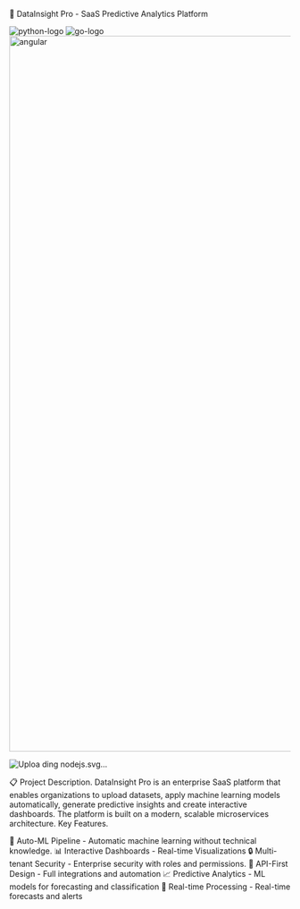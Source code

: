 🚀 DataInsight Pro - SaaS Predictive Analytics Platform

![python-logo](https://github.com/user-attachments/assets/8812c007-ee58-4a9b-beb7-a5ee4ee0fd39)
![go-logo](https://go.dev/blog/go-brand/Go-Logo/SVG/Go-Logo_Aqua.svg)
<img width="1280" alt="angular" src="https://github.com/user-attachments/assets/8dca2618-c5db-40ce-b6f7-679f254fb0b7" />

![Uploa<svg width="267" height="80" viewBox="0 0 267 80" fill="none" xmlns="http://www.w3.org/2000/svg"><mask id="mask0_1804_2337" maskUnits="userSpaceOnUse" x="0" y="0" width="267" height="80" style="mask-type: luminance;"><path d="M267 0H0V79.3784H267V0Z" fill="white"></path></mask><g mask="url(#mask0_1804_2337)"><path d="M234.983 78.7547C234.292 78.7547 233.648 78.5695 233.05 78.2452L226.929 74.5871C226.008 74.0776 226.469 73.8924 226.745 73.7998C227.987 73.3829 228.217 73.2903 229.506 72.5495C229.644 72.4569 229.828 72.5033 229.966 72.5959L234.66 75.4206C234.844 75.5132 235.074 75.5132 235.212 75.4206L253.575 64.7235C253.758 64.6309 253.852 64.4457 253.852 64.2143V42.8665C253.852 42.6351 253.758 42.4499 253.575 42.3573L235.212 31.7067C235.028 31.614 234.798 31.614 234.66 31.7067L216.298 42.3573C216.114 42.4499 216.022 42.6813 216.022 42.8665V64.2143C216.022 64.3995 216.114 64.6309 216.298 64.7235L221.314 67.641C224.029 69.0301 225.732 67.4094 225.732 65.7886V44.7189C225.732 44.4411 225.962 44.1633 226.285 44.1633H228.632C228.908 44.1633 229.184 44.3947 229.184 44.7189V65.7886C229.184 69.447 227.205 71.577 223.753 71.577C222.695 71.577 221.867 71.577 219.519 70.4195L214.687 67.641C213.491 66.9463 212.754 65.6498 212.754 64.2604V42.913C212.754 41.5236 213.491 40.2271 214.687 39.5324L233.05 28.8356C234.2 28.1873 235.765 28.1873 236.915 28.8356L255.278 39.5324C256.474 40.2271 257.21 41.5236 257.21 42.913V64.2604C257.21 65.6498 256.474 66.9463 255.278 67.641L236.915 78.3378C236.363 78.5695 235.673 78.7547 234.983 78.7547Z" fill="#5FA04E"></path><path d="M240.69 64.075C232.635 64.075 230.978 60.3704 230.978 57.2215C230.978 56.9437 231.208 56.6658 231.53 56.6658H233.923C234.2 56.6658 234.43 56.8511 234.43 57.1289C234.798 59.5831 235.856 60.7873 240.735 60.7873C244.601 60.7873 246.258 59.9074 246.258 57.8236C246.258 56.6197 245.796 55.7398 239.768 55.1377C234.752 54.6282 231.622 53.5169 231.622 49.4881C231.622 45.7374 234.752 43.5145 239.998 43.5145C245.89 43.5145 248.789 45.5521 249.157 49.9976C249.157 50.1366 249.111 50.2754 249.02 50.4144C248.926 50.507 248.789 50.5997 248.649 50.5997H246.21C245.982 50.5997 245.751 50.4144 245.705 50.1828C245.152 47.6359 243.725 46.8025 239.952 46.8025C235.718 46.8025 235.212 48.2842 235.212 49.3955C235.212 50.7384 235.81 51.1553 241.517 51.8962C247.177 52.637 249.847 53.7021 249.847 57.6845C249.847 61.7595 246.487 64.075 240.69 64.075Z" fill="#5FA04E"></path><path d="M267.2 41.6621C267.2 43.6071 265.588 45.2279 263.654 45.2279C261.722 45.2279 260.111 43.6533 260.111 41.6621C260.111 39.6247 261.768 38.0966 263.654 38.0966C265.542 38.0966 267.2 39.6709 267.2 41.6621ZM260.664 41.6621C260.664 43.3293 261.999 44.6722 263.608 44.6722C265.266 44.6722 266.601 43.2829 266.601 41.6621C266.601 39.9951 265.266 38.6986 263.608 38.6986C262.045 38.6986 260.664 39.9951 260.664 41.6621ZM262.321 39.6709H263.702C264.162 39.6709 265.083 39.6709 265.083 40.736C265.083 41.4769 264.621 41.6159 264.344 41.7085C264.898 41.7547 264.943 42.1254 264.989 42.6346C265.035 42.9588 265.083 43.5145 265.174 43.6997H264.344C264.344 43.5145 264.207 42.4958 264.207 42.4494C264.162 42.218 264.07 42.1254 263.794 42.1254H263.103V43.7459H262.321V39.6709ZM263.057 41.4307H263.654C264.162 41.4307 264.253 41.0603 264.253 40.875C264.253 40.3194 263.885 40.3194 263.654 40.3194H263.012V41.4307H263.057Z" fill="#5FA04E"></path><path fill-rule="evenodd" clip-rule="evenodd" d="M43.6737 41.9539C43.6737 41.1204 43.2136 40.3334 42.4773 39.9165L23.0104 28.5712C22.6883 28.386 22.3201 28.2934 21.9519 28.2472C21.9059 28.2472 21.7679 28.2472 21.7679 28.2472C21.3997 28.2472 21.0315 28.386 20.7094 28.5712L1.19654 39.8701C0.460209 40.287 0 41.0743 0 41.9539L0.0460209 72.3315C0.0460209 72.7484 0.276126 73.165 0.644293 73.3502C1.01246 73.5819 1.47267 73.5819 1.79482 73.3502L13.3921 66.682C14.1284 66.2653 14.5886 65.4781 14.5886 64.6446V50.4282C14.5886 49.5947 15.0488 48.8074 15.7852 48.3908L20.7094 45.5197C21.0776 45.288 21.4917 45.1954 21.9059 45.1954C22.3201 45.1954 22.7343 45.288 23.0565 45.5197L27.9806 48.3908C28.7169 48.8074 29.1773 49.5947 29.1773 50.4282V64.6446C29.1773 65.4781 29.6375 66.2653 30.3738 66.682L41.8791 73.3502C42.2471 73.5819 42.7073 73.5819 43.0755 73.3502C43.4438 73.165 43.6737 72.7484 43.6737 72.3315V41.9539Z" fill="#333333"></path><path fill-rule="evenodd" clip-rule="evenodd" d="M137.465 0.138922C137.096 -0.0463072 136.636 -0.0463072 136.314 0.138922C135.946 0.370456 135.716 0.740915 135.716 1.15768V31.2573C135.716 31.5351 135.578 31.8129 135.301 31.9984C135.025 32.1372 134.749 32.1372 134.473 31.9984L129.595 29.1735C128.859 28.7569 127.984 28.7569 127.248 29.1735L107.735 40.5188C106.999 40.9357 106.539 41.7227 106.539 42.5562V65.2004C106.539 66.0342 106.999 66.8212 107.735 67.2381L127.248 78.5834C127.984 79 128.859 79 129.595 78.5834L149.108 67.2381C149.844 66.8212 150.304 66.0342 150.304 65.2004V8.75207C150.304 7.87222 149.844 7.085 149.108 6.66824L137.465 0.138922ZM135.67 57.7451C135.67 57.9765 135.578 58.1617 135.394 58.2544L128.72 62.1444C128.536 62.237 128.306 62.237 128.122 62.1444L121.449 58.2544C121.265 58.1617 121.173 57.9303 121.173 57.7451V49.9656C121.173 49.7339 121.265 49.5487 121.449 49.4561L128.122 45.5663C128.306 45.4737 128.536 45.4737 128.72 45.5663L135.394 49.4561C135.578 49.5487 135.67 49.7803 135.67 49.9656V57.7451Z" fill="#333333"></path><path fill-rule="evenodd" clip-rule="evenodd" d="M202.398 49.7801C203.135 49.3632 203.549 48.5762 203.549 47.7425V42.2319C203.549 41.3985 203.089 40.6112 202.398 40.1946L183.023 28.8957C182.287 28.4788 181.413 28.4788 180.676 28.8957L161.164 40.2407C160.427 40.6576 159.967 41.4449 159.967 42.2784V64.9226C159.967 65.7561 160.427 66.5434 161.164 66.96L180.538 78.0737C181.275 78.4905 182.149 78.4905 182.839 78.0737L194.575 71.4983C194.943 71.3131 195.173 70.8962 195.173 70.4793C195.173 70.0627 194.943 69.6459 194.575 69.4606L174.97 58.1153C174.602 57.8839 174.372 57.5135 174.372 57.0966V50.0117C174.372 49.5949 174.602 49.178 174.97 48.9928L181.091 45.4735C181.459 45.2421 181.919 45.2421 182.287 45.4735L188.408 48.9928C188.776 49.2245 189.006 49.5949 189.006 50.0117V55.5685C189.006 55.9853 189.236 56.4019 189.605 56.5872C189.973 56.8188 190.433 56.8188 190.801 56.5872L202.398 49.7801Z" fill="#333333"></path><path fill-rule="evenodd" clip-rule="evenodd" d="M181.551 48.7155C181.689 48.6228 181.874 48.6228 182.012 48.7155L185.739 50.8919C185.877 50.9845 185.969 51.1235 185.969 51.3087V55.6615C185.969 55.8468 185.877 55.9858 185.739 56.0784L182.012 58.2548C181.874 58.3474 181.689 58.3474 181.551 58.2548L177.824 56.0784C177.686 55.9858 177.594 55.8468 177.594 55.6615V51.3087C177.594 51.1235 177.686 50.9845 177.824 50.8919L181.551 48.7155Z" fill="#5FA04E"></path><path d="M76.3012 28.9882C75.5647 28.5716 74.6903 28.5716 73.954 28.9882L54.5792 40.241C53.8429 40.6578 53.4287 41.4449 53.4287 42.2786V64.83C53.4287 65.6637 53.8889 66.4507 54.5792 66.8676L73.954 78.1203C74.6903 78.5369 75.5647 78.5369 76.3012 78.1203L95.6758 66.8676C96.4123 66.4507 96.8263 65.6637 96.8263 64.83V42.2786C96.8263 41.4449 96.3662 40.6578 95.6758 40.241L76.3012 28.9882Z" fill="url(#paint0_linear_1804_2337)"></path><path d="M95.7218 40.241L76.2551 28.9882C76.0709 28.8956 75.8409 28.803 75.6567 28.7568L53.843 66.3119C54.027 66.5433 54.257 66.7286 54.4872 66.8676L73.9541 78.1203C74.5062 78.4443 75.1506 78.5369 75.7488 78.3517L96.2282 40.6578C96.0901 40.4726 95.9059 40.3336 95.7218 40.241Z" fill="url(#paint1_linear_1804_2337)"></path><path d="M95.7224 66.8669C96.2747 66.5427 96.6889 65.9871 96.8729 65.385L75.5651 28.7098C75.013 28.6172 74.4146 28.6633 73.9085 28.9876L54.5796 40.1939L75.427 78.4437C75.7031 78.3973 76.0255 78.3046 76.3016 78.1659L95.7224 66.8669Z" fill="url(#paint2_linear_1804_2337)"></path></g><defs><linearGradient id="paint0_linear_1804_2337" x1="83.0183" y1="37.3689" x2="65.3246" y2="73.2407" gradientUnits="userSpaceOnUse"><stop stop-color="#3F873F"></stop><stop offset="0.3296" stop-color="#3F8B3D"></stop><stop offset="0.6367" stop-color="#3E9638"></stop><stop offset="0.9341" stop-color="#3DA92E"></stop><stop offset="1" stop-color="#3DAE2B"></stop></linearGradient><linearGradient id="paint1_linear_1804_2337" x1="72.183" y1="56.1876" x2="121.552" y2="19.937" gradientUnits="userSpaceOnUse"><stop offset="0.1376" stop-color="#3F873F"></stop><stop offset="0.4016" stop-color="#52A044"></stop><stop offset="0.7129" stop-color="#64B749"></stop><stop offset="0.9081" stop-color="#6ABF4B"></stop></linearGradient><linearGradient id="paint2_linear_1804_2337" x1="52.7188" y1="53.5463" x2="97.551" y2="53.5463" gradientUnits="userSpaceOnUse"><stop offset="0.0919165" stop-color="#6ABF4B"></stop><stop offset="0.2871" stop-color="#64B749"></stop><stop offset="0.5984" stop-color="#52A044"></stop><stop offset="0.8624" stop-color="#3F873F"></stop></linearGradient></defs></svg>
ding nodejs.svg…]()




📋 Project Description.
DataInsight Pro is an enterprise SaaS platform that enables organizations to upload datasets, apply machine learning models automatically, generate predictive insights and create interactive dashboards. The platform is built on a modern, scalable microservices architecture.
Key Features.

🤖 Auto-ML Pipeline - Automatic machine learning without technical knowledge.
📊 Interactive Dashboards - Real-time Visualizations
🔒 Multi-tenant Security - Enterprise security with roles and permissions.
🚀 API-First Design - Full integrations and automation
📈 Predictive Analytics - ML models for forecasting and classification
🔄 Real-time Processing - Real-time forecasts and alerts
